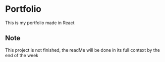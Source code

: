 # Portfolio
This is my portfolio made in React

## Note
This project is not finished, the readMe will be done in its full context by the end of the week
